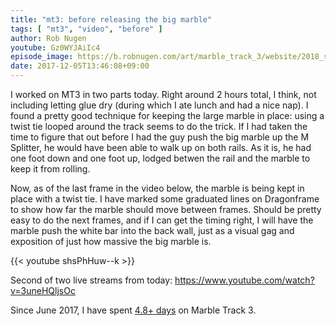 ```yaml
---
title: "mt3: before releasing the big marble"
tags: [ "mt3", "video", "before" ]
author: Rob Nugen
youtube: Gz0WYJAiIc4
episode_image: https://b.robnugen.com/art/marble_track_3/website/2018_sep_02_mt3_placeholder.png
date: 2017-12-05T13:46:08+09:00
---
```


I worked on MT3 in two parts today.  Right around 2 hours total, I
think, not including letting glue dry (during which I ate lunch and
had a nice nap).  I found a pretty good technique for keeping the
large marble in place: using a twist tie looped around the track seems
to do the trick.  If I had taken the time to figure that out before I
had the guy push the big marble up the M Splitter, he would have been
able to walk up on both rails.  As it is, he had one foot down and one
foot up, lodged betwen the rail and the marble to keep it from
rolling.

Now, as of the last frame in the video below, the marble is being kept
in place with a twist tie.  I have marked some graduated lines on
Dragonframe to show how far the marble should move between frames.
Should be pretty easy to do the next frames, and if I can get the
timing right, I will have the marble push the white bar into the back
wall, just as a visual gag and exposition of just how massive the big
marble is.

{{< youtube shsPhHuw--k >}}

Second of two live streams from today:
https://www.youtube.com/watch?v=3uneHQljsOc

Since June 2017, I have spent
[4.8+ days](
http://grun1.com/utils/timeCalc.html?t1=4:14:42&c1=June%202017%204:14:42&t2=10:16:10&c2=July%202017%2010:16:10&t3=26:12:06&c3=Aug%202017%2026:12:06&t4=29:46:54&c4=Sep%202017%2029:46:54&t5=14:55:11&c5=Oct%202017%2014:55:11&t6=29:39:56&c6=Nov%202017%2029:39:56&t7=1:05:07&c7=5%20Dec%202017&t8=55:31&c8=5%20Dec%202017&mode=0&fs3=1&ft2=1&f3t1=1&f4t0=1&d=:&o10=1&fps=
) on Marble Track 3.

